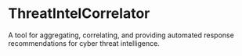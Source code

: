 # ThreatIntelCorrelator
A tool for aggregating, correlating, and providing automated response recommendations for cyber threat intelligence.
